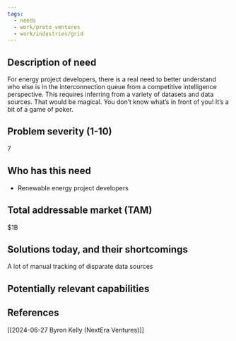 ```yaml
---
tags:
  - needs
  - work/proto_ventures
  - work/industries/grid
---
```

## Description of need
For energy project developers, there is a real need to better understand who else is in the interconnection queue from a competitive intelligence perspective. This requires inferring from a variety of datasets and data sources. That would be magical. You don’t know what’s in front of you! It’s a bit of a game of poker.

## Problem severity (1-10)
7

## Who has this need
- Renewable energy project developers

## Total addressable market (TAM)
$1B

## Solutions today, and their shortcomings
A lot of manual tracking of disparate data sources

## Potentially relevant capabilities


## References
[[2024-06-27 Byron Kelly (NextEra Ventures)]]